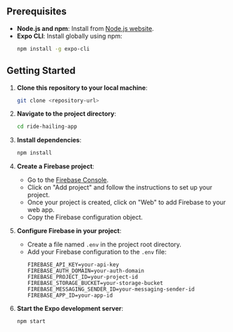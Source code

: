 ## Prerequisites
- **Node.js and npm**: Install from [Node.js website](https://nodejs.org/).
- **Expo CLI**: Install globally using npm:
  ```bash
  npm install -g expo-cli
  ```

## Getting Started
1. **Clone this repository to your local machine**:
   ```bash
   git clone <repository-url>
   ```

2. **Navigate to the project directory**:
   ```bash
   cd ride-hailing-app
   ```

3. **Install dependencies**:
   ```bash
   npm install
   ```

4. **Create a Firebase project**:
   - Go to the [Firebase Console](https://console.firebase.google.com/).
   - Click on "Add project" and follow the instructions to set up your project.
   - Once your project is created, click on "Web" to add Firebase to your web app.
   - Copy the Firebase configuration object.

5. **Configure Firebase in your project**:
   - Create a file named `.env` in the project root directory.
   - Add your Firebase configuration to the `.env` file:
     ```plaintext
     FIREBASE_API_KEY=your-api-key
     FIREBASE_AUTH_DOMAIN=your-auth-domain
     FIREBASE_PROJECT_ID=your-project-id
     FIREBASE_STORAGE_BUCKET=your-storage-bucket
     FIREBASE_MESSAGING_SENDER_ID=your-messaging-sender-id
     FIREBASE_APP_ID=your-app-id
     ```

6. **Start the Expo development server**:
   ```bash
   npm start
